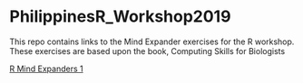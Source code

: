# PhilippinesR_Workshop2019

This repo contains links to the Mind Expander exercises for the R workshop.  These exercises are based upon the book, Computing Skills for Biologists

[R Mind Expanders 1](https://forms.gle/GeuxmRyKQaeaRK7M7)
